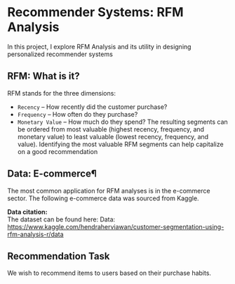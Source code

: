 # Recommender Systems: RFM Analysis
In this project, I explore RFM Analysis and its utility in designing personalized recommender systems

## RFM: What is it?
RFM stands for the three dimensions:
- `Recency` – How recently did the customer purchase?
- `Frequency` – How often do they purchase?
- `Monetary Value` – How much do they spend?
The resulting segments can be ordered from most valuable (highest recency, frequency, and monetary value) to least valuable (lowest recency, frequency, and value). Identifying the most valuable RFM segments can help capitalize on a good recommendation

## Data: E-commerce¶
The most common application for RFM analyses is in the e-commerce sector. The following e-commerce data was sourced from Kaggle.

<b>Data citation:<br></b>
The dataset can be found here: Data: https://www.kaggle.com/hendraherviawan/customer-segmentation-using-rfm-analysis-r/data

## Recommendation Task
We wish to recommend items to users based on their purchase habits. 
